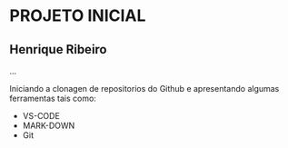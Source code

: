 # PROJETO INICIAL

## Henrique Ribeiro

...

Iniciando a clonagen de repositorios do Github e apresentando algumas ferramentas tais como:
- VS-CODE
- MARK-DOWN
- Git 

